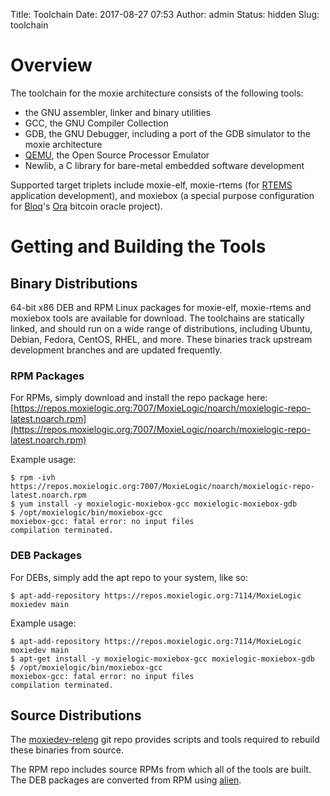 Title: Toolchain
Date: 2017-08-27 07:53
Author: admin
Status: hidden
Slug: toolchain

# Overview

The toolchain for the moxie architecture consists of the following tools:

* the GNU assembler, linker and binary utilities
* GCC, the GNU Compiler Collection
* GDB, the GNU Debugger, including a port of the GDB simulator to the moxie architecture
* [QEMU](https://qemu.org), the Open Source Processor Emulator
* Newlib, a C library for bare-metal embedded software development

Supported target triplets include moxie-elf, moxie-rtems (for
[RTEMS](https://rtems.org) application development), and moxiebox (a
special purpose configuration for [Bloq](https://bloq.com)'s
[Ora](https://github.com/bloq/ora) bitcoin oracle
project).

# Getting and Building the Tools

## Binary Distributions

64-bit x86 DEB and RPM Linux packages for moxie-elf, moxie-rtems and
moxiebox tools are available for download.  The toolchains are
statically linked, and should run on a wide range of distributions,
including Ubuntu, Debian, Fedora, CentOS, RHEL, and more.  These
binaries track upstream development branches and are updated
frequently.

### RPM Packages

For RPMs, simply download and install the repo package here:  [https://repos.moxielogic.org:7007/MoxieLogic/noarch/moxielogic-repo-latest.noarch.rpm](https://repos.moxielogic.org:7007/MoxieLogic/noarch/moxielogic-repo-latest.noarch.rpm)

Example usage:

    $ rpm -ivh https://repos.moxielogic.org:7007/MoxieLogic/noarch/moxielogic-repo-latest.noarch.rpm
    $ yum install -y moxielogic-moxiebox-gcc moxielogic-moxiebox-gdb
    $ /opt/moxielogic/bin/moxiebox-gcc 
    moxiebox-gcc: fatal error: no input files
    compilation terminated.

### DEB Packages

For DEBs, simply add the apt repo to your system, like so:

    $ apt-add-repository https://repos.moxielogic.org:7114/MoxieLogic moxiedev main

Example usage:

    $ apt-add-repository https://repos.moxielogic.org:7114/MoxieLogic moxiedev main
    $ apt-get install -y moxielogic-moxiebox-gcc moxielogic-moxiebox-gdb
    $ /opt/moxielogic/bin/moxiebox-gcc 
    moxiebox-gcc: fatal error: no input files
    compilation terminated.

## Source Distributions

The [moxiedev-releng](https://github.com/atgreen/moxiedev-releng) git
repo provides scripts and tools required to rebuild these binaries
from source.

The RPM repo includes source RPMs from which all of the tools are
built.  The DEB packages are converted from RPM using
[alien](https://en.wikipedia.org/wiki/Alien_(software)).









